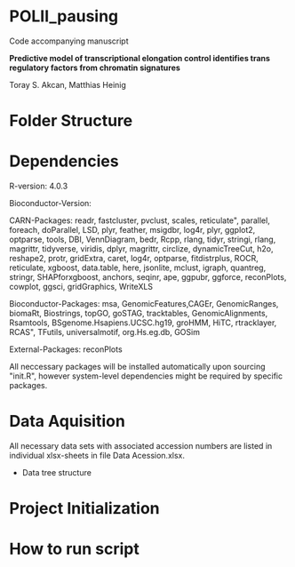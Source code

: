 # POLII_pausing
Code accompanying manuscript

**Predictive model of transcriptional elongation control identifies trans regulatory factors from chromatin signatures**

Toray S. Akcan, Matthias Heinig

# Folder Structure

# Dependencies
R-version: 4.0.3

Bioconductor-Version:

CARN-Packages: readr, fastcluster, pvclust, scales, reticulate", parallel, 
                foreach, doParallel,  LSD, plyr, feather, msigdbr, 
                 log4r,  plyr, ggplot2, optparse, tools, DBI, 
                 VennDiagram, bedr, Rcpp, rlang, tidyr,  stringi,
                 rlang, magrittr, tidyverse, viridis, dplyr, magrittr,
                 circlize, dynamicTreeCut, h2o, reshape2,
                 protr, gridExtra, caret, log4r, optparse, 
                 fitdistrplus, ROCR, reticulate, xgboost, data.table, here,
                 jsonlite, mclust, igraph, quantreg, stringr, SHAPforxgboost, 
                 anchors, seqinr, ape, ggpubr, ggforce, reconPlots, cowplot,
                 ggsci, gridGraphics, WriteXLS
                 
Bioconductor-Packages: msa, GenomicFeatures,CAGEr, GenomicRanges, biomaRt,  Biostrings, topGO,  goSTAG,
                 tracktables, GenomicAlignments, Rsamtools, BSgenome.Hsapiens.UCSC.hg19,
                 groHMM, HiTC, rtracklayer, RCAS", TFutils, universalmotif, org.Hs.eg.db, GOSim
                 
External-Packages: reconPlots

All neccessary packages will be installed automatically upon sourcing "init.R", however system-level dependencies might be required by specific packages.



# Data Aquisition
All necessary data sets with associated accession numbers are listed in individual xlsx-sheets in file Data Acession.xlsx.

- Data tree structure

# Project Initialization

# How to run script
